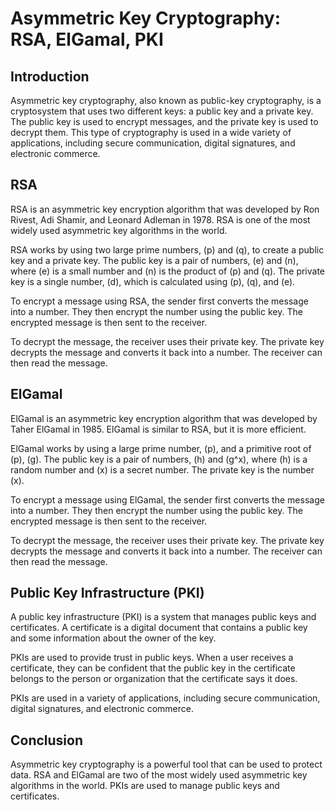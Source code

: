 # Asymmetric Key Cryptography: RSA, ElGamal, PKI

## Introduction

Asymmetric key cryptography, also known as public-key cryptography, is a cryptosystem that uses two different keys: a public key and a private key. The public key is used to encrypt messages, and the private key is used to decrypt them. This type of cryptography is used in a wide variety of applications, including secure communication, digital signatures, and electronic commerce.

## RSA

RSA is an asymmetric key encryption algorithm that was developed by Ron Rivest, Adi Shamir, and Leonard Adleman in 1978. RSA is one of the most widely used asymmetric key algorithms in the world.

RSA works by using two large prime numbers, \(p\) and \(q\), to create a public key and a private key. The public key is a pair of numbers, \(e\) and \(n\), where \(e\) is a small number and \(n\) is the product of \(p\) and \(q\). The private key is a single number, \(d\), which is calculated using \(p\), \(q\), and \(e\).

To encrypt a message using RSA, the sender first converts the message into a number. They then encrypt the number using the public key. The encrypted message is then sent to the receiver.

To decrypt the message, the receiver uses their private key. The private key decrypts the message and converts it back into a number. The receiver can then read the message.

## ElGamal

ElGamal is an asymmetric key encryption algorithm that was developed by Taher ElGamal in 1985. ElGamal is similar to RSA, but it is more efficient.

ElGamal works by using a large prime number, \(p\), and a primitive root of \(p\), \(g\). The public key is a pair of numbers, \(h\) and \(g^x\), where \(h\) is a random number and \(x\) is a secret number. The private key is the number \(x\).

To encrypt a message using ElGamal, the sender first converts the message into a number. They then encrypt the number using the public key. The encrypted message is then sent to the receiver.

To decrypt the message, the receiver uses their private key. The private key decrypts the message and converts it back into a number. The receiver can then read the message.

## Public Key Infrastructure (PKI)

A public key infrastructure (PKI) is a system that manages public keys and certificates. A certificate is a digital document that contains a public key and some information about the owner of the key.

PKIs are used to provide trust in public keys. When a user receives a certificate, they can be confident that the public key in the certificate belongs to the person or organization that the certificate says it does.

PKIs are used in a variety of applications, including secure communication, digital signatures, and electronic commerce.

## Conclusion

Asymmetric key cryptography is a powerful tool that can be used to protect data. RSA and ElGamal are two of the most widely used asymmetric key algorithms in the world. PKIs are used to manage public keys and certificates.
